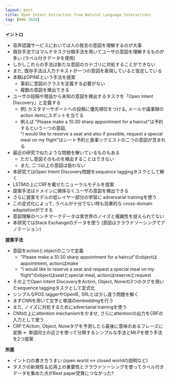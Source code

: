 ```yaml
---
layout: post
title: Open Intent Extraction from Natural Language Interactions
tag: [WWW 2020] 
---
```


<!--more-->

**イントロ**
- 音声認識サービスにおいては人の発言の意図を理解するのが大事
- 既存手法ではマルチタスク分類手法を用いてユーザの意図を理解するものが多い (ラベル付きデータを使用)
- しかしこれらの手法は新たな意図のカテゴリに対処することができない
- また, 既存手法は入力テキストが一つの意図を表現していると仮定している
- 本稿はOPINEという手法を提案
  - 事前に意図のクラスを定義する必要がない
  - 複数の意図を検出できる
- ユーザの投稿や発話から未知の意図を検出するタスクを「Open Intent Discovery」と定義する
  - 例) カスタマーサポートへの投稿に優先順位をつける, メールや議事録のaction itemにスポットを当てる
  - 例えば "Please make a 10:30 sharp appointment for a haircut"は予約するという一つの意図,<br> 
    "I would like to reserve a seat and also if possible, request a special meal on my flight"はシート予約と食事リクエストの二つの意図が含まれる
- 最近の研究で似たような問題を解いているものもある
  - ただし意図そのものを検出することはできない
  - また, 二つ以上の意図は扱わない 
- 本研究ではOpen Intent Discovery問題をsequence taggingタスクとして解く
- LSTMの上にCRFを載せたニューラルモデルを提案
- 提案手法はドメインに関係なくユーザの意図を検出できる
- さらに提案モデルの低レイヤー部分の学習に adversarial trainingを使う
- この定式化によって, ラベルが十分でない時も効果的な cross-domain adaptationができる
- 意図理解のベンチマークデータは実世界のノイズと複雑性を捉えられてない
- 本研究ではStack Exchangeのデータを使う (意図はクラウドソーシングでアノテーション)

**提案手法**
- 意図をactionとobjectの二つで定義
  - "Please make a 10:30 sharp appointment for a haircut"のobjectはappointment, actionはmake
  - "I would like to reserve a seat and request a special meal on my flight"のobjectはseatとspecial meal, actionはreserveとrequest
- その上でOpen Intent DiscoveryをAction, Object, Noneの3つのタグを用いたsequence taggingタスクとして定式化
- シンプルなPOS taggerやOpenIE, SRLとは少し違う問題を解く
- まずCNNを用いて文字と単語のembeddingを行う
- また, ノイズに対処するためにadversarial trainingを使う
- CNNの上にattention mechanismをかませ, さらにattentionの出力をCRFの入力として使う
- CRFでAction, Object, Noneタグを予測したら最後に意味のあるフレーズに変換 <- 単語同士の近さを使って分類するシンプルな手法とMLPを使う手法を2つ提案

**所感**
- イントロの書き方うまい (open world <-> closed worldの説明など)
- タスクの新規性＆応用上の重要性とクラウドソーシングを使ってラベル付きデータを集めた点がBest paper受賞につながった?
